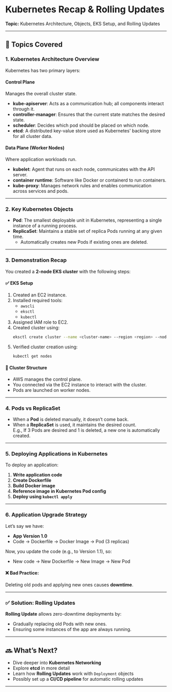 # Kubernetes Recap & Rolling Updates   
**Topic:** Kubernetes Architecture, Objects, EKS Setup, and Rolling Updates

---

## 📌 Topics Covered

### 1. **Kubernetes Architecture Overview**

Kubernetes has two primary layers:

#### **Control Plane**
Manages the overall cluster state.
- **kube-apiserver**: Acts as a communication hub; all components interact through it.
- **controller-manager**: Ensures that the current state matches the desired state.
- **scheduler**: Decides which pod should be placed on which node.
- **etcd**: A distributed key-value store used as Kubernetes' backing store for all cluster data.

#### **Data Plane (Worker Nodes)**
Where application workloads run.
- **kubelet**: Agent that runs on each node, communicates with the API server.
- **container runtime**: Software like Docker or containerd to run containers.
- **kube-proxy**: Manages network rules and enables communication across services and pods.

---

### 2. **Key Kubernetes Objects**

- **Pod**: The smallest deployable unit in Kubernetes, representing a single instance of a running process.
- **ReplicaSet**: Maintains a stable set of replica Pods running at any given time.
  - Automatically creates new Pods if existing ones are deleted.

---

### 3. **Demonstration Recap**

You created a **2-node EKS cluster** with the following steps:

#### ✅ **EKS Setup**
1. Created an EC2 instance.
2. Installed required tools:
   - `awscli`
   - `eksctl`
   - `kubectl`
3. Assigned IAM role to EC2.
4. Created cluster using:
   ```bash
   eksctl create cluster --name <cluster-name> --region <region> --node-type <instance-type>
   ```
5. Verified cluster creation using:
   ```bash
   kubectl get nodes
   ```

#### 🧩 **Cluster Structure**
- AWS manages the control plane.
- You connected via the EC2 instance to interact with the cluster.
- Pods are launched on worker nodes.

---

### 4. **Pods vs ReplicaSet**

- When a **Pod** is deleted manually, it doesn’t come back.
- When a **ReplicaSet** is used, it maintains the desired count.  
  E.g., If 3 Pods are desired and 1 is deleted, a new one is automatically created.

---

### 5. **Deploying Applications in Kubernetes**

To deploy an application:
1. **Write application code**
2. **Create Dockerfile**
3. **Build Docker image**
4. **Reference image in Kubernetes Pod config**
5. **Deploy using `kubectl apply`**

---

### 6. **Application Upgrade Strategy**

Let’s say we have:

- **App Version 1.0**
- Code → Dockerfile → Docker Image → Pod (3 replicas)

Now, you update the code (e.g., to Version 1.1), so:
- New code → New Dockerfile → New Image → New Pod

#### ❌ **Bad Practice:**
Deleting old pods and applying new ones causes **downtime**.

---

### ✅ **Solution: Rolling Updates**

**Rolling Update** allows zero-downtime deployments by:
- Gradually replacing old Pods with new ones.
- Ensuring some instances of the app are always running.

---

## 🔜 What’s Next?

- Dive deeper into **Kubernetes Networking**
- Explore **etcd** in more detail
- Learn how **Rolling Updates** work with `Deployment` objects
- Possibly set up a **CI/CD pipeline** for automatic rolling updates

---
